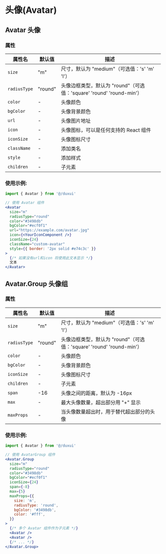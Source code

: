 # 头像(Avatar)
## Avatar 头像

### 属性

| 属性名       | 默认值         | 描述                                                                                   |
| ------------ | -------------- | ---------------------------------------------------------------------------------------- |
| `size`       | "m"       | 尺寸，默认为 "medium"（可选值：'s'  'm'  'l'）                                       |
| `radiusType` | "round"        | 头像边框类型，默认为 "round"（可选值：'square'  'round'  'round-min'）                      |
| `color`      | -              | 头像颜色                                                                              |
| `bgColor`    | -              | 头像背景颜色                                                                          |
| `url`        | -              | 头像图片地址                                                                          |
| `icon`       | -              | 头像图标，可以是任何支持的 React 组件                                               |
| `iconSize`   | -              | 头像图标尺寸                                                                          |
| `className`  | -              | 添加类名                                                                               |
| `style`      | -              | 添加样式                                                                              |
| `children`   | -              | 子元素    


### 使用示例:

```jsx
import { Avatar } from '@/duxui'

// 使用 Avatar 组件
<Avatar
  size="m"
  radiusType="round"
  color="#3498db"
  bgColor="#ecf0f1"
  url="https://example.com/avatar.jpg"
  icon={<YourIconComponent />}
  iconSize={24}
  className="custom-avatar"
  style={{ border: '2px solid #e74c3c' }}
>
  {/* 如果没有url和icon 将使用此文本显示 */}
  文本
</Avatar>  
```

## Avatar.Group 头像组

### 属性

| 属性名       | 默认值         | 描述                                                                                   |
| ------------ | -------------- | ---------------------------------------------------------------------------------------- |
| `size`       | "m"            | 尺寸，默认为 "medium"（可选值：'s'  'm'  'l'）                                       |
| `radiusType` | "round"        | 头像边框类型，默认为 "round"（可选值：'square'  'round'  'round-min'）                      |
| `color`      | -              | 头像颜色                                                                              |
| `bgColor`    | -              | 头像背景颜色                                                                          |
| `iconSize`   | -              | 头像图标尺寸                                                                          |
| `children`   | -              | 子元素                                                                                |
| `span`       | -16            | 头像之间的距离，默认为 -16px                                                          |
| `max`        | -              | 最大头像数量，超出部分用 "+" 显示                                                     |
| `maxProps`   | -              | 当头像数量超出时，用于替代超出部分的头像 


### 使用示例:

```jsx
import { Avatar } from '@/duxui'

// 使用 AvatarGroup 组件
<Avatar.Group
  size="m"
  radiusType="round"
  color="#3498db"
  bgColor="#ecf0f1"
  iconSize={24}
  span={-8}
  max={5}
  maxProps={{
    size: 'm',
    radiusType: 'round',
    bgColor: '#3498db',
    color: '#fff',
  }}
>
  {/* 多个 Avatar 组件作为子元素 */}
  <Avatar />
  <Avatar />
  {/* ... */}
</Avatar.Group>
```